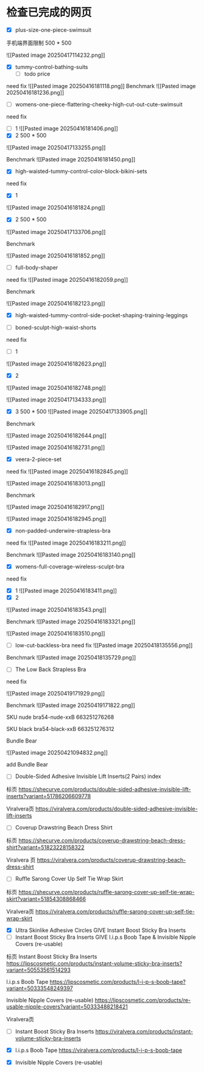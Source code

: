 
# 检查已完成的网页


- [x] plus-size-one-piece-swimsuit

手机端界面限制 500 * 500

![[Pasted image 20250417114232.png]]

- [x] tummy-control-bathing-suits
	- [ ] todo price

need fix
![[Pasted image 20250416181118.png]]
Benchmark
![[Pasted image 20250416181236.png]]


- [ ] womens-one-piece-flattering-cheeky-high-cut-out-cute-swimsuit

need fix
- [ ] 1
![[Pasted image 20250416181406.png]]
- [x] 2  500 *  500

![[Pasted image 20250417133255.png]]

Benchmark
![[Pasted image 20250416181450.png]]


- [x] high-waisted-tummy-control-color-block-bikini-sets

need fix
- [x] 1

![[Pasted image 20250416181824.png]]


- [x] 2 500 * 500

![[Pasted image 20250417133706.png]]


Benchmark

![[Pasted image 20250416181852.png]]


- [ ] full-body-shaper


need fix
![[Pasted image 20250416182059.png]]

Benchmark

![[Pasted image 20250416182123.png]]

- [x] high-waisted-tummy-control-side-pocket-shaping-training-leggings


- [ ] boned-sculpt-high-waist-shorts

need fix

- [ ] 1

![[Pasted image 20250416182623.png]]

- [x] 2

![[Pasted image 20250416182748.png]]

![[Pasted image 20250417134333.png]]

- [x] 3 500 * 500
![[Pasted image 20250417133905.png]]

Benchmark

![[Pasted image 20250416182644.png]]


![[Pasted image 20250416182731.png]]



- [x] veera-2-piece-set

need fix
![[Pasted image 20250416182845.png]]


![[Pasted image 20250416183013.png]]


Benchmark

![[Pasted image 20250416182917.png]]

![[Pasted image 20250416182945.png]]


- [x] non-padded-underwire-strapless-bra

need fix
![[Pasted image 20250416183211.png]]



Benchmark
![[Pasted image 20250416183140.png]]







- [x] womens-full-coverage-wireless-sculpt-bra


need fix
- [x] 1
![[Pasted image 20250416183411.png]]
- [x] 2

![[Pasted image 20250416183543.png]]

Benchmark ![[Pasted image 20250416183321.png]]



![[Pasted image 20250416183510.png]]


- [ ] low-cut-backless-bra
need fix
![[Pasted image 20250418135556.png]]


Benchmark 
![[Pasted image 20250418135729.png]]



- [ ] The Low Back Strapless Bra

need fix


![[Pasted image 20250419171929.png]]





Benchmark 
![[Pasted image 20250419171822.png]]
 
SKU  nude
bra54-nude-xxB
663251276268

SKU black
bra54-black-xxB
663251276312


  
Bundle Bear

![[Pasted image 20250421094832.png]]

add  Bundle Bear

- [ ] Double-Sided Adhesive Invisible Lift Inserts(2 Pairs) index 

标页
https://shecurve.com/products/double-sided-adhesive-invisible-lift-inserts?variant=51786206609778

Viralvera页
https://viralvera.com/products/double-sided-adhesive-invisible-lift-inserts


- [ ]  Coverup Drawstring Beach Dress Shirt

标页
https://shecurve.com/products/coverup-drawstring-beach-dress-shirt?variant=51823228158322

Viralvera 页
https://viralvera.com/products/coverup-drawstring-beach-dress-shirt

- [ ] Ruffle Sarong Cover Up Self Tie Wrap Skirt

标页
https://shecurve.com/products/ruffle-sarong-cover-up-self-tie-wrap-skirt?variant=51854308868466

Viralvera页
https://viralvera.com/products/ruffle-sarong-cover-up-self-tie-wrap-skirt


- [x] Ultra Skinlike Adhesive Circles  GIVE  Instant Boost Sticky Bra Inserts
- [ ]  Instant Boost Sticky Bra Inserts GIVE  l.i.p.s Boob Tape &  Invisible Nipple Covers (re-usable)

标页
 Instant Boost Sticky Bra Inserts
https://lipscosmetic.com/products/instant-volume-sticky-bra-inserts?variant=50553561514293

l.i.p.s Boob Tape
https://lipscosmetic.com/products/l-i-p-s-boob-tape?variant=50333548249397

Invisible Nipple Covers (re-usable)
https://lipscosmetic.com/products/re-usable-nipple-covers?variant=50333488218421


Viralvera页


- [ ] Instant Boost Sticky Bra Inserts
https://viralvera.com/products/instant-volume-sticky-bra-inserts


- [x] l.i.p.s Boob Tape
https://viralvera.com/products/l-i-p-s-boob-tape

- [x] Invisible Nipple Covers (re-usable)
